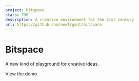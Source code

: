 ```yaml
---
project: bitspace
stars: 736
description: A creative environment for the 21st century
url: https://github.com/newfrgmnt/bitspace
---
```


Bitspace
========

A new kind of playground for creative ideas.

View the demo
